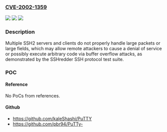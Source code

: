 ### [CVE-2002-1359](https://cve.mitre.org/cgi-bin/cvename.cgi?name=CVE-2002-1359)
![](https://img.shields.io/static/v1?label=Product&message=n%2Fa&color=blue)
![](https://img.shields.io/static/v1?label=Version&message=n%2Fa&color=blue)
![](https://img.shields.io/static/v1?label=Vulnerability&message=n%2Fa&color=brighgreen)

### Description

Multiple SSH2 servers and clients do not properly handle large packets or large fields, which may allow remote attackers to cause a denial of service or possibly execute arbitrary code via buffer overflow attacks, as demonstrated by the SSHredder SSH protocol test suite.

### POC

#### Reference
No PoCs from references.

#### Github
- https://github.com/kaleShashi/PuTTY
- https://github.com/pbr94/PuTTy-

